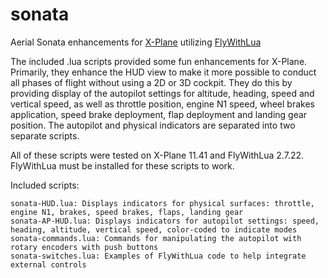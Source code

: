 # sonata
Aerial Sonata enhancements for [X-Plane](https://www.x-plane.com/) utilizing [FlyWithLua](https://forums.x-plane.org/index.php?/files/file/38445-flywithlua-ng-next-generation-edition-for-x-plane-11-win-lin-mac/)

The included .lua scripts provided some fun enhancements for X-Plane.  Primarily, they enhance the HUD view to make it more possible to conduct all phases of flight without using a 2D or 3D cockpit.  They do this by providing display of the autopilot settings for altitude, heading, speed and vertical speed, as well as throttle position, engine N1 speed, wheel brakes application, speed brake deployment, flap deployment and landing gear position.  The autopilot and physical indicators are separated into two separate scripts.

All of these scripts were tested on X-Plane 11.41 and FlyWithLua 2.7.22.  FlyWithLua must be installed for these scripts to work.

Included scripts:
```
sonata-HUD.lua: Displays indicators for physical surfaces: throttle, engine N1, brakes, speed brakes, flaps, landing gear
sonata-AP-HUD.lua: Displays indicators for autopilot settings: speed, heading, altitude, vertical speed, color-coded to indicate modes
sonata-commands.lua: Commands for manipulating the autopilot with rotary encoders with push buttons
sonata-switches.lua: Examples of FlyWithLua code to help integrate external controls
```
